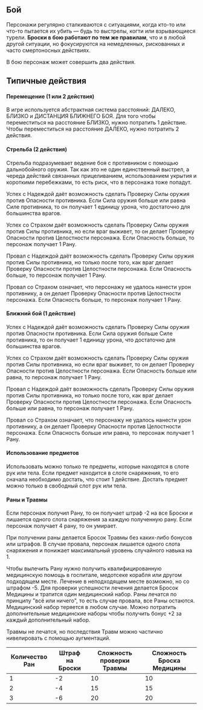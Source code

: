 ## Бой

Персонажи регулярно сталкиваются с ситуациями, когда кто-то или что-то пытается их убить — будь то выстрелы, когти или взрывающиеся турели. **Броски в бою работают по тем же правилам**, что и в любой другой ситуации, но фокусируются на немедленных, рискованных и часто смертоносных действиях.

В бою персонаж может совершить два действия. 

## Типичные действия

#### Перемещение (1 или 2 действия)
В игре используется абстрактная система расстояний: ДАЛЕКО, БЛИЗКО и ДИСТАНЦИЯ БЛИЖНЕГО БОЯ. Для того чтобы переместиться на расстояние БЛИЗКО, нужно потратить 1 действие. Чтобы переместиться на расстояние ДАЛЕКО, нужно потратить 2 действия.

#### Стрельба (2 действия)
Стрельба подразумевает ведение боя с противником с помощью дальнобойного оружия. Так как это не один единственный выстрел, а череда действий связанных прицеливанием, использованием укрытия и короткими перебежками, то есть риск, что в персонажа тоже попадут.

Успех с Надеждой даёт возможность сделать Проверку Силы оружия против Опасности противника. Если Сила оружия больше или равна Силе противника, то он получает 1 единицу урона, что достаточно для большинства врагов.

Успех со Страхом даёт возможность сделать Проверку Силы оружия против Силы противника, но если враг выживет, то он делает Проверку Опасности против Целостности персонажа. Если Опасность больше, то персонаж получает 1 Рану.

Провал с Надеждой даёт возможность сделать  Проверку Силы оружия против Силы противника, но только после того, как враг делает Проверку Опасности против Целостности персонажа. Если Опасность больше, то персонаж получает 1 Рану.

Провал со Страхом означает, что персонажу не удалось нанести урон противнику, а он делает Проверку Опасности против Целостности персонажа. Если Опасность больше, то персонаж получает 1 Рану.
#### Ближний бой (1 действие)

Успех с Надеждой даёт возможность сделать Проверку Силы оружия против Опасности противника. Если Сила оружия больше Силе противника, то он получает 1 единицу урона, что достаточно для большинства врагов.

Успех со Страхом даёт возможность сделать Проверку Силы оружия против Силы противника, но если враг выживет, то он делает Проверку Опасности против Целостности персонажа. Если Опасность больше или равна, то персонаж получает 1 Рану.

Провал с Надеждой даёт возможность сделать  Проверку Силы оружия против Силы противника, но только после того, как враг делает Проверку Опасности против Целостности персонажа. Если Опасность больше или равна, то персонаж получает 1 Рану.

Провал со Страхом означает, что персонажу не удалось нанести урон противнику, а он делает Проверку Опасности против Целостности персонажа. Если Опасность больше или равна, то персонаж получает 1 Рану.

#### Использование предметов
Использовать можно только те предметы, которые находятся в слоте рук или тела. Если предмет находится в слоте снаряжения, то его сначала необходимо достать, что стоит 1 действие. Достать предмет можно только в свободный слот рук или тела.


#### Раны и Травмы
Если персонаж получил Рану, то он получает штраф -2 на все Броски и лишается одного слота снаряжения за каждую полученную рану. Если персонаж получает 4 рану, то он умирает.

При получении раны делается Бросок Травмы без каких-либо бонусов или штрафов. В случае провала, персонаж лишается одного слота снаряжения и понижает максимальный уровень случайного навыка на 1.

Чтобы вылечить Рану нужно получить квалифицированную медицинскую помощь в госпитале, медотсеке корабля или другом подходящем месте. Лечение в неподходящем месте возможно, но со штрафом -5.
Для проверки успешности лечения делается Бросок Медицины и тратится один медицинский набор. Раны лечатся по принципу "всё или ничего", то есть случае провала, все Раны остаются. Медицинский набор теряется в любом случае. 
Можно потратить дополнительные медицинские наборы чтобы получить бонус +2 за каждый дополнительный набор.

Травмы не лечатся, но последствия Травм можно частично нивелировать с помощью аугментаций.

| Количество Ран | Штраф на Броски | Сложность проверки Травмы | Сложность Броска Медицины |
| -------------- | --------------- | ------------------------- | ------------------------- |
| 1              | -2              | 10                        | 10                        |
| 2              | -4              | 15                        | 15                        |
| 3              | -6              | 20                        | 20                        |
